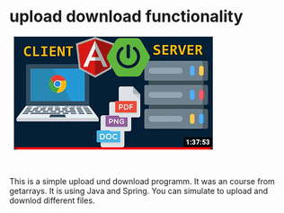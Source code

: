 # upload download functionality

&nbsp;
![Bildbeschreibung](get_arrays_upload.png)

&nbsp;


This is a simple upload und download programm. It was an course from getarrays. It is using Java and Spring. You can simulate to upload and downlod different files.  
